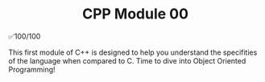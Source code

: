<h1 align="center">
 CPP Module 00
</h1>

✅100/100

This first module of C++ is designed to help you understand the specifities of the language when compared to C. Time to dive into Object Oriented Programming!